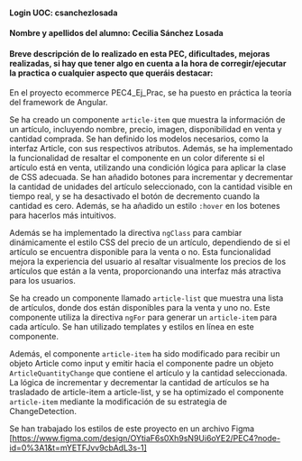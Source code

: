 #### Login UOC: csanchezlosada
#### Nombre y apellidos del alumno: Cecilia Sánchez Losada
#### Breve descripción de lo realizado en esta PEC, dificultades, mejoras realizadas, si hay que tener algo en cuenta a la hora de corregir/ejecutar la practica o cualquier aspecto que queráis destacar:


En el proyecto ecommerce PEC4_Ej_Prac, se ha puesto en práctica la teoría del framework de Angular. 

Se ha creado un componente ```article-item``` que muestra la información de un artículo, incluyendo nombre, precio, imagen, disponibilidad en venta y cantidad comprada. Se han definido los modelos necesarios, como la interfaz Article, con sus respectivos atributos. Además, se ha implementado la funcionalidad de resaltar el componente en un color diferente si el artículo está en venta, utilizando una condición lógica para aplicar la clase de CSS adecuada. Se han añadido botones para incrementar y decrementar la cantidad de unidades del artículo seleccionado, con la cantidad visible en tiempo real, y se ha desactivado el botón de decremento cuando la cantidad es cero. Además, se ha añadido un estilo ```:hover``` en los botenes para hacerlos más intuitivos.

Además se ha implementado la directiva ```ngClass``` para cambiar dinámicamente el estilo CSS del precio de un artículo, dependiendo de si el artículo se encuentra disponible para la venta o no. Esta funcionalidad mejora la experiencia del usuario al resaltar visualmente los precios de los artículos que están a la venta, proporcionando una interfaz más atractiva para los usuarios.

Se ha creado un componente llamado ```article-list``` que muestra una lista de artículos, donde dos están disponibles para la venta y uno no. Este componente utiliza la directiva ```ngFor``` para generar un ```article-item``` para cada artículo. Se han utilizado templates y estilos en línea en este componente.

Además, el componente ```article-item``` ha sido modificado para recibir un objeto Article como input y emitir hacia el componente padre un objeto ```ArticleQuantityChange``` que contiene el artículo y la cantidad seleccionada. La lógica de incrementar y decrementar la cantidad de artículos se ha trasladado de article-item a article-list, y se ha optimizado el componente ```article-item``` mediante la modificación de su estrategia de ChangeDetection.

Se han trabajado los estilos de este proyecto en un archivo Figma [https://www.figma.com/design/OYtiaF6s0Xh9sN9Ui6oYE2/PEC4?node-id=0%3A1&t=mYETFJvv9cbAdL3s-1]
